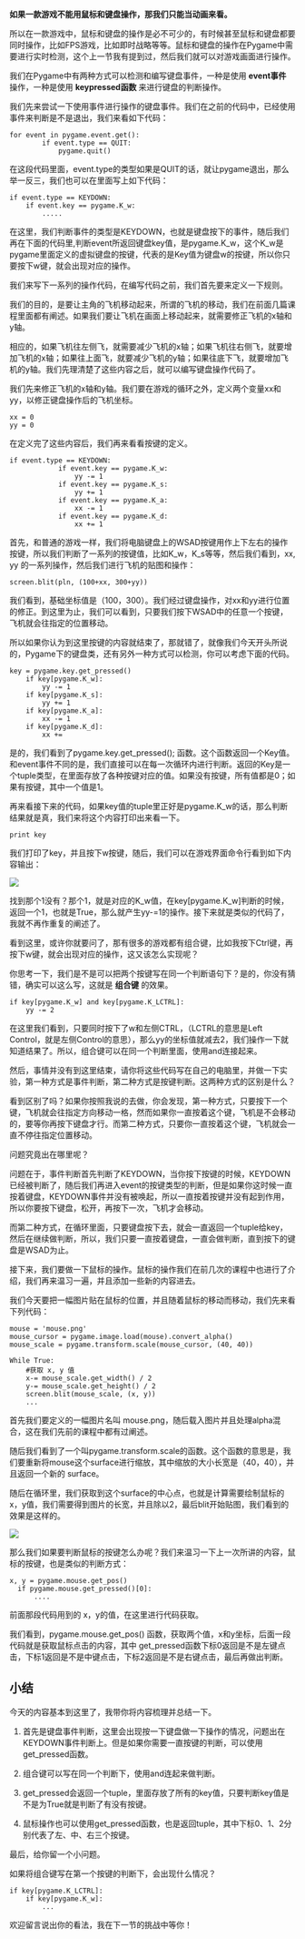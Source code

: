 **如果一款游戏不能用鼠标和键盘操作，那我们只能当动画来看。**

所以在一款游戏中，鼠标和键盘的操作是必不可少的，有时候甚至鼠标和键盘都要同时操作，比如FPS游戏，比如即时战略等等。鼠标和键盘的操作在Pygame中需要进行实时检测，这个上一节我有提到过，然后我们就可以对游戏画面进行操作。

我们在Pygame中有两种方式可以检测和编写键盘事件，一种是使用 **event事件** 操作，一种是使用 **keypressed函数** 来进行键盘的判断操作。

我们先来尝试一下使用事件进行操作的键盘事件。我们在之前的代码中，已经使用事件来判断是不是退出，我们来看如下代码：

```
for event in pygame.event.get():
        if event.type == QUIT:
            pygame.quit()

```

在这段代码里面，event.type的类型如果是QUIT的话，就让pygame退出，那么举一反三，我们也可以在里面写上如下代码：

```
if event.type == KEYDOWN:
    if event.key == pygame.K_w:
        .....

```

在这里，我们判断事件的类型是KEYDOWN，也就是键盘按下的事件，随后我们再在下面的代码里,判断event所返回键盘key值，是pygame.K\_w，这个K\_w是pygame里面定义的虚拟键盘的按键，代表的是Key值为键盘w的按键，所以你只要按下w键，就会出现对应的操作。

我们来写下一系列的操作代码，在编写代码之前，我们首先要来定义一下规则。

我们的目的，是要让主角的飞机移动起来，所谓的飞机的移动，我们在前面几篇课程里面都有阐述。如果我们要让飞机在画面上移动起来，就需要修正飞机的x轴和y轴。

相应的，如果飞机往左侧飞，就需要减少飞机的x轴；如果飞机往右侧飞，就要增加飞机的x轴；如果往上面飞，就要减少飞机的y轴；如果往底下飞，就要增加飞机的y轴。我们先理清楚了这些内容之后，就可以编写键盘操作代码了。

我们先来修正飞机的x轴和y轴。我们要在游戏的循环之外，定义两个变量xx和yy，以修正键盘操作后的飞机坐标。

```
xx = 0
yy = 0

```

在定义完了这些内容后，我们再来看看按键的定义。

```
if event.type == KEYDOWN:
            if event.key == pygame.K_w:
                yy -= 1
            if event.key == pygame.K_s:
                yy += 1
            if event.key == pygame.K_a:
                xx -= 1
            if event.key == pygame.K_d:
                xx += 1

```

首先，和普通的游戏一样，我们将电脑键盘上的WSAD按键用作上下左右的操作按键，所以我们判断了一系列的按键值，比如K\_w，K\_s等等，然后我们看到，xx, yy 的一系列操作，然后我们进行飞机的贴图和操作：

```
screen.blit(pln, (100+xx, 300+yy))

```

我们看到，基础坐标值是（100，300）。我们经过键盘操作，对xx和yy进行位置的修正。到这里为止，我们可以看到，只要我们按下WSAD中的任意一个按键，飞机就会往指定的位置移动。

所以如果你认为到这里按键的内容就结束了，那就错了，就像我们今天开头所说的，Pygame下的键盘类，还有另外一种方式可以检测，你可以考虑下面的代码。

```
key = pygame.key.get_pressed()
    if key[pygame.K_w]:
        yy -= 1
    if key[pygame.K_s]:
        yy += 1
    if key[pygame.K_a]:
        xx -= 1
    if key[pygame.K_d]:
        xx +=

```

是的，我们看到了pygame.key.get\_pressed(); 函数。这个函数返回一个Key值。和event事件不同的是，我们直接可以在每一次循环内进行判断。返回的Key是一个tuple类型，在里面存放了各种按键对应的值。如果没有按键，所有值都是0；如果有按键，其中一个值是1。

再来看接下来的代码，如果key值的tuple里正好是pygame.K\_w的话，那么判断结果就是真，我们来将这个内容打印出来看一下。

```
print key

```

我们打印了key，并且按下w按键，随后，我们可以在游戏界面命令行看到如下内容输出：

![](https://static001.geekbang.org/resource/image/48/4a/480b8b53350ddb06e6a70e6987c84a4a.jpg?wh=830*294)

﻿找到那个1没有？那个1，就是对应的K\_w值，在key\[pygame.K\_w\]判断的时候，返回一个1，也就是True，那么就产生yy-=1的操作。接下来就是类似的代码了，我就不再作重复的阐述了。

看到这里，或许你就要问了，那有很多的游戏都有组合键，比如我按下Ctrl键，再按下w键，就会出现对应的操作，这又该怎么实现呢？

你思考一下，我们是不是可以把两个按键写在同一个判断语句下？是的，你没有猜错，确实可以这么写，这就是 **组合键** 的效果。

```
if key[pygame.K_w] and key[pygame.K_LCTRL]:
    yy -= 2

```

在这里我们看到，只要同时按下了w和左侧CTRL，（LCTRL的意思是Left Control，就是左侧Control的意思），那么yy的坐标值就减去2，我们操作一下就知道结果了。所以，组合键可以在同一个判断里面，使用and连接起来。

然后，事情并没有到这里结束，请你将这些代码写在自己的电脑里，并做一下实验，第一种方式是事件判断，第二种方式是按键判断。这两种方式的区别是什么？

看到区别了吗？如果你按照我说的去做，你会发现，第一种方式，只要按下一个键，飞机就会往指定方向移动一格，然而如果你一直按着这个键，飞机是不会移动的，要等你再按下键盘才行。而第二种方式，只要你一直按着这个键，飞机就会一直不停往指定位置移动。

问题究竟出在哪里呢？

问题在于，事件判断首先判断了KEYDOWN，当你按下按键的时候，KEYDOWN已经被判断了，随后我们再进入event的按键类型的判断，但是如果你这时候一直按着键盘，KEYDOWN事件并没有被唤起，所以一直按着按键并没有起到作用，所以你要按下键盘，松开，再按下一次，飞机才会移动。

而第二种方式，在循环里面，只要键盘按下去，就会一直返回一个tuple给key，然后在继续做判断，所以，我们只要一直按着键盘，一直会做判断，直到按下的键盘是WSAD为止。

接下来，我们要做一下鼠标的操作。鼠标的操作我们在前几次的课程中也进行了介绍，我们再来温习一遍，并且添加一些新的内容进去。

我们今天要把一幅图片贴在鼠标的位置，并且随着鼠标的移动而移动，我们先来看下列代码：

```
mouse = 'mouse.png'
mouse_cursor = pygame.image.load(mouse).convert_alpha()
mouse_scale = pygame.transform.scale(mouse_cursor, (40, 40))

While True:
    #获取 x, y 值
    x-= mouse_scale.get_width() / 2
    y-= mouse_scale.get_height() / 2
    screen.blit(mouse_scale, (x, y))
    ...

```

首先我们要定义的一幅图片名叫 mouse.png，随后载入图片并且处理alpha混合，这在我们先前的课程中都有过阐述。

随后我们看到了一个叫pygame.transform.scale的函数。这个函数的意思是，我们要重新将mouse这个surface进行缩放，其中缩放的大小长宽是（40，40），并且返回一个新的 surface。

随后在循环里，我们获取到这个surface的中心点，也就是计算需要绘制鼠标的x，y值，我们需要得到图片的长宽，并且除以2，最后blit开始贴图，我们看到的效果是这样的。

![](https://static001.geekbang.org/resource/image/28/a1/2840dec856ac2ed69eb6d3c8956926a1.jpg?wh=432*620)

那么我们如果要判断鼠标的按键怎么办呢？我们来温习一下上一次所讲的内容，鼠标的按键，也是类似的判断方式：

```
x, y = pygame.mouse.get_pos()
  if pygame.mouse.get_pressed()[0]:
      ....

```

前面那段代码用到的 x，y的值，在这里进行代码获取。

我们看到，pygame.mouse.get\_pos() 函数，获取两个值，x和y坐标，后面一段代码就是获取鼠标点击的内容，其中 get\_pressed函数下标0返回是不是左键点击，下标1返回是不是中键点击，下标2返回是不是右键点击，最后再做出判断。

## 小结

今天的内容基本到这里了，我带你将内容梳理并总结一下。

1. 首先是键盘事件判断，这里会出现按一下键盘做一下操作的情况，问题出在KEYDOWN事件判断上。但是如果你需要一直按键的判断，可以使用get\_pressed函数。

2. 组合键可以写在同一个判断下，使用and连起来做判断。

3. get\_pressed会返回一个tuple，里面存放了所有的key值，只要判断key值是不是为True就是判断了有没有按键。

4. 鼠标操作也可以使用get\_pressed函数，也是返回tuple，其中下标0、1、2分别代表了左、中、右三个按键。


最后，给你留一个小问题。

如果将组合键写在第一个按键的判断下，会出现什么情况？

```
if key[pygame.K_LCTRL]:
    if key[pygame.K_w]:
        ...

```

欢迎留言说出你的看法，我在下一节的挑战中等你！